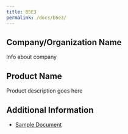 ```yaml
---
title: B5E3
permalink: /docs/b5e3/
---
```


## Company/Organization Name
Info about company

## Product Name
Product description goes here

## Additional Information
 - [Sample Document](../monday/breakout5/documents/b1p1d1.pdf)